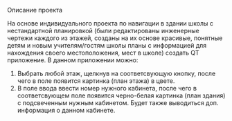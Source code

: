 Описание проекта

На основе индивидуального проекта по навигации в здании школы с нестандартной планировкой (были редактированы инженерные чертежи каждого из этажей, созданы на их основе красивые, понятные детям и новым учителям/гостям школы планы с информацией для нахождения своего местоположения, мест в школе) создать QT приложение.
В данном приложении можно:
1. Выбрать любой этаж, щелкнув на соответсвующую кнопку, после чего в поле появится картинка (план этажа) в цвете.
2. В поле ввода ввести номер нужного кабинета, после чего в соответсвующем поле появится черно-белая картинка (план здания) с подсвеченным нужным кабинетом. Будет также выводиться доп. информация о данном кабинете.
